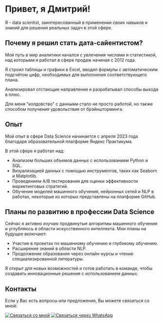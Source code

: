 # Привет, я Дмитрий!

Я - data scientist, заинтересованный в применении своих навыков и знаний для решения реальных задач в этой сфере.

## Почему я решил стать дата-сайентистом?

Мой путь в мир аналитики начался с увлечения числами и статистикой, над которыми я работал в сфере продаж начиная с 2012 года. 

Я строил таблицы и графики в Excel, вводил формулы с автоматическим подсчётом цифр, необходимых для выполнения соответствующего плана.

Анализировал отстающие направления и разрабатывал способы выхода в плюс.

Для меня "колдовство" с данными стало не просто работой, но также способом получения удовольствия от брэйншторминга.

## Опыт

Мой опыт в сфере Data Science начинается с апреля 2023 года благодаря образовательной платформе Яндекс Практикума.

В этой сфере я работал над:
- Анализом больших объемов данных с использованием Python и SQL.
- Визуализацией данных с помощью инструментов, таких как Seaborn и Matplotlib.
- Проведением A/B тестирования для оценки эффективности маркетинговых стратегий.
- Обучение моделей машинного обучения, нейронных сетей и NLP в работах, некоторые из которых представлены на платформе GitHub.

## Планы по развитию в профессии Data Science

Сейчас я активно изучаю продвинутые алгоритмы машинного обучения и углубляюсь в области искусственного интеллекта. Мои планы на будущее включают:
- Участие в проектах по машинному обучению и глубокому обучению.
- Расширение знаний в области NLP.
- Продолжение образования через онлайн-курсы и чтение специализированной литературы.

Я открыт для новых возможностей и готов работать в команде, чтобы создавать инновационные решения с использованием данных.

## Контакты

Если у Вас есть вопросы или предложения, Вы можете связаться со мной:

[![Связаться со мной](https://cdn.icon-icons.com/icons2/306/PNG/96/Email-Icon_33999.png)](mailto:i@dglumov.ru)    [![Связаться через WhatsApp](https://cdn.icon-icons.com/icons2/2857/PNG/96/logo_whatsapp_icon_181638.png)](https://wa.me/79651021705)
